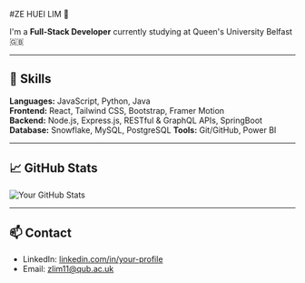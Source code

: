 #ZE HUEI LIM 🐲

I'm a **Full-Stack Developer** currently studying at Queen's University Belfast 🇬🇧

---

## 🔧 Skills

**Languages:** JavaScript, Python, Java  
**Frontend:** React, Tailwind CSS, Bootstrap, Framer Motion  
**Backend:** Node.js, Express.js, RESTful & GraphQL APIs, SpringBoot
**Database:** Snowflake, MySQL, PostgreSQL
**Tools:** Git/GitHub, Power BI

---

## 📈 GitHub Stats

![Your GitHub Stats](https://github-readme-stats.vercel.app/api?username=your-username&show_icons=true&theme=radical)

---

## 📫 Contact

- LinkedIn: [linkedin.com/in/your-profile](https://www.linkedin.com/in/ze-huei-lim-310a162b5/)  
- Email: zlim11@qub.ac.uk


